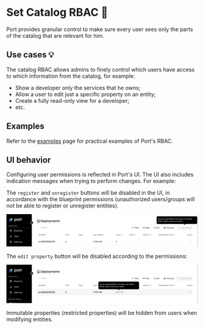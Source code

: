 # Set Catalog RBAC 🔐

Port provides granular control to make sure every user sees only the parts of the catalog that are relevant for him.

## Use cases 💡

The catalog RBAC allows admins to finely control which users have access to which information from the catalog, for example:

- Show a developer only the services that he owns;
- Allow a user to edit just a specific property on an entity;
- Create a fully read-only view for a developer;
- etc.

## Examples

Refer to the [examples](./examples.md) page for practical examples of Port's RBAC.

## UI behavior

Configuring user permissions is reflected in Port's UI. The UI also includes indication messages when trying to perform changes. For example:

The `register` and `unregister` buttons will be disabled in the UI, in accordance with the blueprint permissions (unauthorized users/groups will not be able to register or unregister entities).

![Create button disabled without permissions](../../../static/img/software-catalog/role-based-access-control/permissions/memberNoCreatePermission.png)

The `edit property` button will be disabled according to the permissions:

![Edit property disabled without permissions](../../../static/img/software-catalog/role-based-access-control/permissions/memberNoEditPermission.png)

Immutable properties (restricted properties) will be hidden from users when modifying entities.
